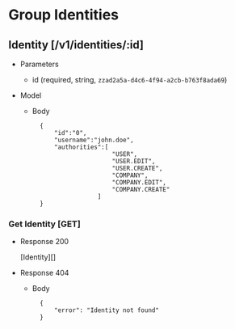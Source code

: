 
# Group Identities

## Identity [/v1/identities/:id]
+ Parameters

    + id (required, string, `zzad2a5a-d4c6-4f94-a2cb-b763f8ada69`)

+ Model

    + Body
    
            {
                "id":"0",
                "username":"john.doe",
                "authorities":[
                                "USER",
                                "USER.EDIT",
                                "USER.CREATE",
                                "COMPANY",
                                "COMPANY.EDIT",
                                "COMPANY.CREATE"
                            ]
            }
            
### Get Identity [GET]

+ Response 200

    [Identity][]

+ Response 404

    + Body

            {
                "error": "Identity not found"
            }
